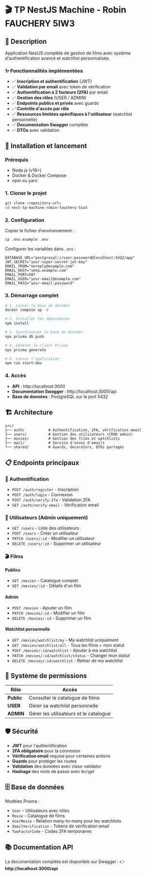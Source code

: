 # 🎬 TP NestJS Machine - Robin FAUCHERY 5IW3

## 📝 Description

Application NestJS complète de gestion de films avec système d'authentification avancé et watchlist personnalisée.

### ✨ Fonctionnalités implémentées

- ✅ **Inscription et authentification** (JWT)
- ✅ **Validation par email** avec token de vérification
- ✅ **Authentification à 2 facteurs (2FA)** par email
- ✅ **Gestion des rôles** (USER / ADMIN)
- ✅ **Endpoints publics et privés** avec guards
- ✅ **Contrôle d'accès par rôle**
- ✅ **Ressources limitées spécifiques à l'utilisateur** (watchlist personnelle)
- ✅ **Documentation Swagger** complète
- ✅ **DTOs** avec validation

## 🚀 Installation et lancement

### Prérequis
- Node.js (v18+)
- Docker & Docker Compose
- npm ou yarn

### 1. Cloner le projet
```bash
git clone <repository-url>
cd nest-tp-machine-robin-fauchery-5iw3
```

### 2. Configuration
Copier le fichier d'environnement :
```bash
cp .env.example .env
```

Configurer les variables dans `.env` :
```env
DATABASE_URL="postgresql://user:password@localhost:5432/app"
JWT_SECRET="your-super-secret-jwt-key"
EMAIL_FROM="noreply@example.com"
EMAIL_HOST="smtp.example.com"
EMAIL_PORT=587
EMAIL_USER="your-email@example.com"
EMAIL_PASS="your-email-password"
```

### 3. Démarrage complet
```bash
# 1. Lancer la base de données
docker compose up -d

# 2. Installer les dépendances
npm install

# 3. Synchroniser la base de données
npx prisma db push

# 4. Générer le client Prisma
npx prisma generate

# 5. Lancer l'application
npm run start:dev
```

### 4. Accès
- **API** : http://localhost:3000
- **Documentation Swagger** : http://localhost:3000/api
- **Base de données** : PostgreSQL sur le port 5432

## 🏗️ Architecture

```
src/
├── auth/           # Authentification, 2FA, vérification email
├── users/          # Gestion des utilisateurs (CRUD admin)
├── movies/         # Gestion des films et watchlists
├── mail/           # Service d'envoi d'emails
└── shared/         # Guards, decorators, DTOs partagés
```

## 📋 Endpoints principaux

### 🔐 Authentification
- `POST /auth/register` - Inscription
- `POST /auth/login` - Connexion
- `POST /auth/verify-2fa` - Validation 2FA
- `GET /auth/verify-email` - Vérification email

### 👥 Utilisateurs (Admin uniquement)
- `GET /users` - Liste des utilisateurs
- `POST /users` - Créer un utilisateur
- `PATCH /users/:id` - Modifier un utilisateur
- `DELETE /users/:id` - Supprimer un utilisateur

### 🎬 Films
#### Publics
- `GET /movies` - Catalogue complet
- `GET /movies/:id` - Détails d'un film

#### Admin
- `POST /movies` - Ajouter un film
- `PATCH /movies/:id` - Modifier un film
- `DELETE /movies/:id` - Supprimer un film

#### Watchlist personnelle
- `GET /movies/watchlist/my` - Ma watchlist uniquement
- `GET /movies/watchlist/all` - Tous les films + mon statut
- `POST /movies/:id/watchlist` - Ajouter à ma watchlist
- `PATCH /movies/:id/watchlist/status` - Changer mon statut
- `DELETE /movies/:id/watchlist` - Retirer de ma watchlist

## 🔑 Système de permissions

| Rôle | Accès |
|------|-------|
| **Public** | Consulter le catalogue de films |
| **USER** | Gérer sa watchlist personnelle |
| **ADMIN** | Gérer les utilisateurs et le catalogue |

## 🛡️ Sécurité

- **JWT** pour l'authentification
- **2FA obligatoire** pour la connexion
- **Vérification email** requise pour certaines actions
- **Guards** pour protéger les routes
- **Validation** des données avec class-validator
- **Hashage** des mots de passe avec bcrypt

## 🗄️ Base de données

Modèles Prisma :
- `User` - Utilisateurs avec rôles
- `Movie` - Catalogue de films
- `UserMovie` - Relation many-to-many pour les watchlists
- `EmailVerification` - Tokens de vérification email
- `TwoFactorCode` - Codes 2FA temporaires

## 📚 Documentation API

La documentation complète est disponible sur Swagger :
👉 **http://localhost:3000/api**
